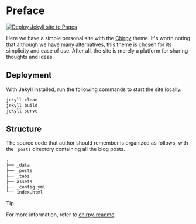 # Preface

[![Deploy Jekyll site to Pages](https://github.com/VeriTas-arch/veritas-arch.github.io/actions/workflows/jekyll.yml/badge.svg)](https://github.com/VeriTas-arch/veritas-arch.github.io/actions/workflows/jekyll.yml)

Here we have a simple personal site with the [Chirpy][chirpy] theme. It's worth noting that although we have many alternatives, this theme is chosen for its simplicity and ease of use. After all, the site is merely a platform for sharing thoughts and ideas.

## Deployment

With Jekyll installed, run the following commands to start the site locally.

```bash
jekyll clean
jekyll build
jekyll serve
```

[chirpy]: https://github.com/cotes2020/jekyll-theme-chirpy/

## Structure

The source code that author should remember is organized as follows, with the `_posts` directory containing all the blog posts.

```bash
.
├── _data
├── _posts
├── _tabs
├── assets
├── _config.yml
└── index.html
```

> [!TIP]
> For more information, refer to [chirpy-readme](/chirpy-readme.md).
